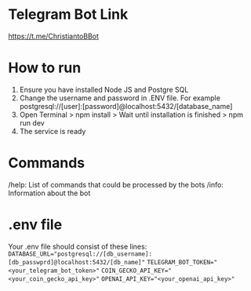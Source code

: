 # Telegram Bot Link
https://t.me/ChristiantoBBot

# How to run
1. Ensure you have installed Node JS and Postgre SQL
2. Change the username and password in .ENV file. For example postgresql://[user]:[password]@localhost:5432/[database_name]
3. Open Terminal > npm install > Wait until installation is finished > npm run dev
4. The service is ready

# Commands
/help: List of commands that could be processed by the bots
/info: Information about the bot

# .env file
Your .env file should consist of these lines:
`DATABASE_URL="postgresql://[db_username]:[db_passwprd]@localhost:5432/[db_name]"`
`TELEGRAM_BOT_TOKEN="<your_telegram_bot_token>"`
`COIN_GECKO_API_KEY="<your_coin_gecko_api_key>"`
`OPENAI_API_KEY="<your_openai_api_key>"`
